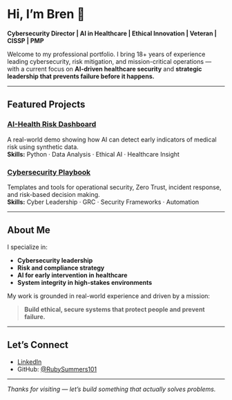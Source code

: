 
# Hi, I’m Bren 👋  
**Cybersecurity Director | AI in Healthcare | Ethical Innovation | Veteran | CISSP | PMP**

Welcome to my professional portfolio. I bring 18+ years of experience leading cybersecurity, risk mitigation, and mission-critical operations — with a current focus on **AI-driven healthcare security** and **strategic leadership that prevents failure before it happens.**

---

## Featured Projects

### [AI-Health Risk Dashboard](https://github.com/RubySummers101/ai-health-risk-dashboard)
A real-world demo showing how AI can detect early indicators of medical risk using synthetic data.  
**Skills:** Python · Data Analysis · Ethical AI · Healthcare Insight

### [Cybersecurity Playbook](https://github.com/RubySummers101/cybersecurity-playbook)
Templates and tools for operational security, Zero Trust, incident response, and risk-based decision making.  
**Skills:** Cyber Leadership · GRC · Security Frameworks · Automation

---

## About Me

I specialize in:
- **Cybersecurity leadership**
- **Risk and compliance strategy**
- **AI for early intervention in healthcare**
- **System integrity in high-stakes environments**

My work is grounded in real-world experience and driven by a mission:  
> **Build ethical, secure systems that protect people and prevent failure.**

---

## Let’s Connect

- [LinkedIn](https://www.linkedin.com/in/brenriley/)
- GitHub: [@RubySummers101](https://github.com/RubySummers101)

---

*Thanks for visiting — let’s build something that actually solves problems.*
